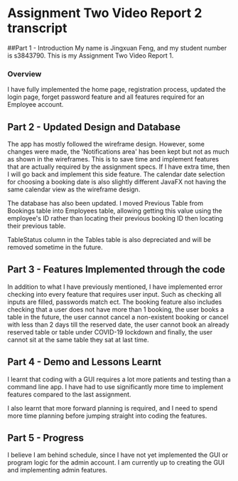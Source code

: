 # Assignment Two Video Report 2 transcript
##Part 1 - Introduction
My name is Jingxuan Feng, and my student number is s3843790. This is my Assignment Two Video Report 1.

### Overview
I have fully implemented the home page, registration process, updated the login page, forget password feature and all
features required for an Employee account. 

## Part 2 - Updated Design and Database
The app has mostly followed the wireframe design. However, some changes were made, the 'Notifications area' has been kept but
not as much as shown in the wireframes. This is to save time and implement features that are actually required by the 
assignment specs. If I have extra time, then I will go back and implement this side feature. The calendar date selection
for choosing a booking date is also slightly different JavaFX not having the same calendar view as the wireframe design.

The database has also been updated. I moved Previous Table from Bookings table into Employees table, allowing getting this
value using the employee's ID rather than locating their previous booking ID then locating their previous table. 

TableStatus column in the Tables table is also depreciated and will be removed sometime in the future.

## Part 3 - Features Implemented through the code
In addition to what I have previously mentioned, I have implemented error checking into every feature that requires user
input. Such as checking all inputs are filled, passwords match ect. The booking feature also includes checking that a user
does not have more than 1 booking, the user books a table in the future, the user cannot cancel a non-existent booking or
cancel with less than 2 days till the reserved date, the user cannot book an already reserved table or table under COVID-19
lockdown and finally, the user cannot sit at the same table they sat at last time. 

## Part 4 - Demo and Lessons Learnt
I learnt that coding with a GUI requires a lot more patients and testing than a command line app. I have had to use 
significantly more time to implement features compared to the last assignment. 

I also learnt that more forward planning is required, and I need to spend more time planning before jumping straight into
coding the features. 

## Part 5 - Progress
I believe I am behind schedule, since I have not yet implemented the GUI or program logic for the admin account. I am
currently up to creating the GUI and implementing admin features. 